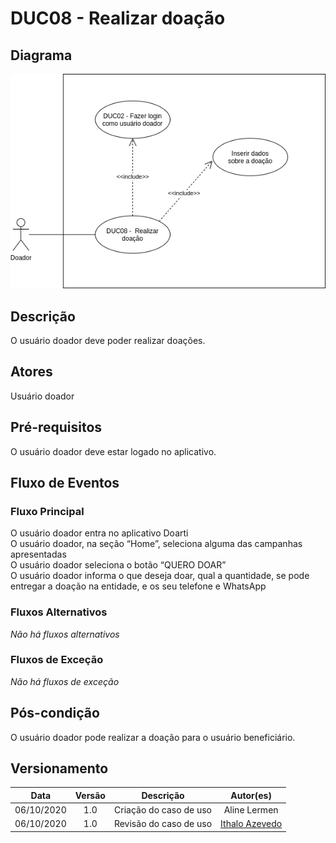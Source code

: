 # DUC08 - Realizar doação

## Diagrama
![DUC08](../../../../assets/images/casosDeUso/DUC08.png)

## Descrição
O usuário doador deve poder realizar doações.  

## Atores
Usuário doador  

## Pré-requisitos
O usuário doador deve estar logado no aplicativo.  

## Fluxo de Eventos

### Fluxo Principal
O usuário doador entra no aplicativo Doarti  
O usuário doador, na seção “Home”, seleciona alguma das campanhas apresentadas  
O usuário doador seleciona o botão “QUERO DOAR”  
O usuário doador informa o que deseja doar, qual a quantidade, se pode entregar a doação na entidade, e os seu telefone e WhatsApp  

### Fluxos Alternativos
*Não há fluxos alternativos*  

### Fluxos de Exceção
*Não há fluxos de exceção*  


## Pós-condição
O usuário doador pode realizar a doação para o usuário beneficiário.  

## Versionamento
|    Data    | Versão |                        Descrição                         |                            Autor(es)                             |
| :--------: | :----: | :------------------------------------------------------: | :--------------------------------------------------------------: |
| 06/10/2020 | 1.0 | Criação do caso de uso | Aline Lermen |
| 06/10/2020 | 1.0 | Revisão do caso de uso | [Ithalo Azevedo](https://github.com/ithaloazevedo) |

